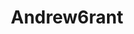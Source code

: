---
title: Andrew6rant
github: https://github.com/Andrew6rant
mode: dark
score: 98.2
transition: 1s
archetype:
- Code
- Innovative
- Editor’s Choice
- Dynamic
---